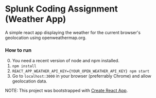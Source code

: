 # Splunk Coding Assignment (Weather App)
A simple react app displaying the weather for the current browser's geolocation using openweathermap.org.

### How to run
0. You need a recent version of node and npm installed.
1. `npm install`
2. `REACT_APP_WEATHER_API_KEY={YOUR_OPEN_WEATHER_API_KEY} npm start`
3. Go to `localhost:3000` in your browser (preferrably Chrome) and allow geolocation data.

NOTE: This project was bootstrapped with [Create React App](https://github.com/facebookincubator/create-react-app).